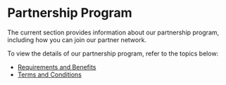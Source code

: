 # Partnership Program

The current section provides information about our partnership program, including how you can join our partner network.  

To view the details of our partnership program, refer to the topics below:  

* [Requirements and Benefits](partner-program-requirements-and-benefits.md)  
* [Terms and Conditions](partner-program-terms-and-conditions.md)  
